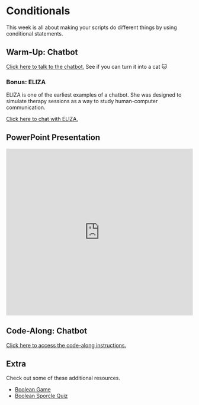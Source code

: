 # Conditionals
This week is all about making your scripts do different things by using conditional statements.

## Warm-Up: Chatbot
[Click here to talk to the chatbot.](https://hylandtechoutreach.github.io/ucs-py/Assets/Chatbot.html) See if you can turn it into a cat 🐱

### Bonus: ELIZA
ELIZA is one of the earliest examples of a chatbot. She was designed to simulate therapy sessions as a way to study human-computer communication.

[Click here to chat with ELIZA.](https://web.njit.edu/~ronkowit/eliza.html)

## PowerPoint Presentation
<iframe src='https://view.officeapps.live.com/op/embed.aspx?src=https://hylandtechoutreach.github.io/ucs-py/Conditionals/Conditionals.pptx' width='100%' height='450px' frameborder='0'></iframe>

## Code-Along: Chatbot
[Click here to access the code-along instructions.](CodeAlongChatbot.md)

## Extra
Check out some of these additional resources.

- [Boolean Game](https://booleangame.com/)
- [Boolean Sporcle Quiz](https://www.sporcle.com/games/Government_Agent/true-or-false-logic-quiz)
